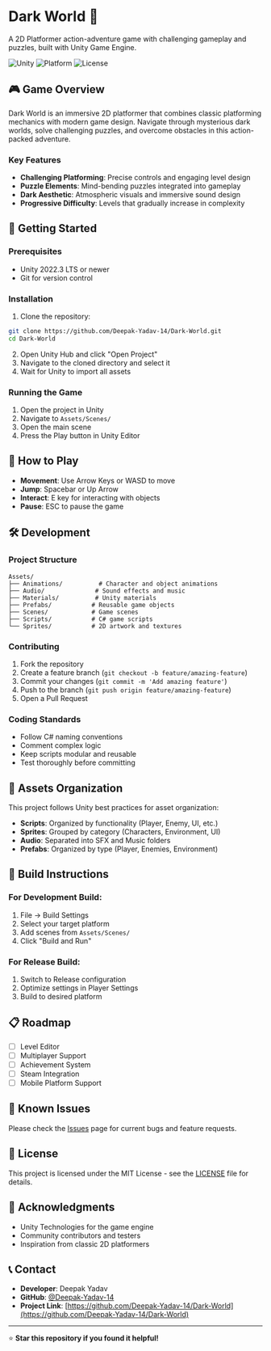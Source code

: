 # Dark World 🌙

A 2D Platformer action-adventure game with challenging gameplay and puzzles, built with Unity Game Engine.

![Unity](https://img.shields.io/badge/Unity-2022.3%20LTS-black?style=flat&logo=unity)
![Platform](https://img.shields.io/badge/Platform-PC%20%7C%20Mac%20%7C%20Linux-lightgrey)
![License](https://img.shields.io/badge/License-MIT-blue.svg)

## 🎮 Game Overview

Dark World is an immersive 2D platformer that combines classic platforming mechanics with modern game design. Navigate through mysterious dark worlds, solve challenging puzzles, and overcome obstacles in this action-packed adventure.

### Key Features
- **Challenging Platforming**: Precise controls and engaging level design
- **Puzzle Elements**: Mind-bending puzzles integrated into gameplay
- **Dark Aesthetic**: Atmospheric visuals and immersive sound design
- **Progressive Difficulty**: Levels that gradually increase in complexity

## 🚀 Getting Started

### Prerequisites
- Unity 2022.3 LTS or newer
- Git for version control

### Installation

1. Clone the repository:
```bash
git clone https://github.com/Deepak-Yadav-14/Dark-World.git
cd Dark-World
```

2. Open Unity Hub and click "Open Project"
3. Navigate to the cloned directory and select it
4. Wait for Unity to import all assets

### Running the Game
1. Open the project in Unity
2. Navigate to `Assets/Scenes/` 
3. Open the main scene
4. Press the Play button in Unity Editor

## 🎯 How to Play

- **Movement**: Use Arrow Keys or WASD to move
- **Jump**: Spacebar or Up Arrow
- **Interact**: E key for interacting with objects
- **Pause**: ESC to pause the game

## 🛠️ Development

### Project Structure
```
Assets/
├── Animations/          # Character and object animations
├── Audio/              # Sound effects and music
├── Materials/          # Unity materials
├── Prefabs/           # Reusable game objects
├── Scenes/            # Game scenes
├── Scripts/           # C# game scripts
└── Sprites/           # 2D artwork and textures
```

### Contributing
1. Fork the repository
2. Create a feature branch (`git checkout -b feature/amazing-feature`)
3. Commit your changes (`git commit -m 'Add amazing feature'`)
4. Push to the branch (`git push origin feature/amazing-feature`)
5. Open a Pull Request

### Coding Standards
- Follow C# naming conventions
- Comment complex logic
- Keep scripts modular and reusable
- Test thoroughly before committing

## 📁 Assets Organization

This project follows Unity best practices for asset organization:
- **Scripts**: Organized by functionality (Player, Enemy, UI, etc.)
- **Sprites**: Grouped by category (Characters, Environment, UI)
- **Audio**: Separated into SFX and Music folders
- **Prefabs**: Organized by type (Player, Enemies, Environment)

## 🔧 Build Instructions

### For Development Build:
1. File → Build Settings
2. Select your target platform
3. Add scenes from `Assets/Scenes/`
4. Click "Build and Run"

### For Release Build:
1. Switch to Release configuration
2. Optimize settings in Player Settings
3. Build to desired platform

## 📋 Roadmap

- [ ] Level Editor
- [ ] Multiplayer Support
- [ ] Achievement System
- [ ] Steam Integration
- [ ] Mobile Platform Support

## 🐛 Known Issues

Please check the [Issues](https://github.com/Deepak-Yadav-14/Dark-World/issues) page for current bugs and feature requests.

## 📜 License

This project is licensed under the MIT License - see the [LICENSE](LICENSE) file for details.

## 🙏 Acknowledgments

- Unity Technologies for the game engine
- Community contributors and testers
- Inspiration from classic 2D platformers

## 📞 Contact

- **Developer**: Deepak Yadav
- **GitHub**: [@Deepak-Yadav-14](https://github.com/Deepak-Yadav-14)
- **Project Link**: [https://github.com/Deepak-Yadav-14/Dark-World](https://github.com/Deepak-Yadav-14/Dark-World)

---

⭐ **Star this repository if you found it helpful!**
